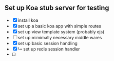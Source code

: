 ## Set up Koa stub server for testing
- [x] install koa
- [x] set up a basic koa app with simple routes
- [x] set up view template system (probably ejs)
- [ ] set up mimimally necessary middle wares
- [x] set up basic session handling
- [x] ↳ set up redis session handler
- [ ] 

